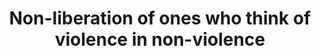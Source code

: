 ---
title: Non-liberation of ones who think of violence in non-violence

type: sutra
position: 6

parent:
  type: lesson

---